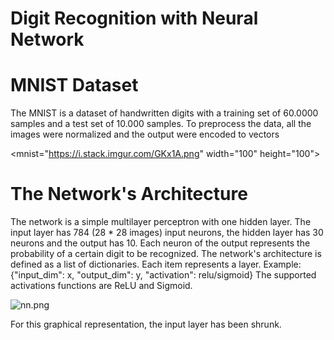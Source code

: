 # Digit Recognition with Neural Network

# MNIST Dataset

The MNIST is a dataset of handwritten digits with a training set of 60.0000 samples and a test set of 10.000 samples.
To preprocess the data, all the images were normalized and the output were encoded to vectors

<mnist="https://i.stack.imgur.com/GKx1A.png" width="100" height="100">

# The Network's Architecture

The network is a simple multilayer perceptron with one hidden layer. The input layer has 784 (28 * 28 images) input neurons, the hidden layer has 30 neurons and the output has 10. Each neuron of the output represents the probability of a certain digit to be recognized. The network's architecture is defined as a list of dictionaries. Each item represents a layer. Example: {"input_dim": x, "output_dim": y, "activation": relu/sigmoid} The supported activations functions are ReLU and Sigmoid.

![nn.png](https://i.imgur.com/GFFGs5M.png)

For this graphical representation, the input layer has been shrunk.
